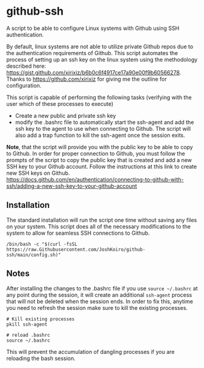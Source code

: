# github-ssh
A script to be able to configure Linux systems with Github using SSH authentication.

By default, linux systems are not able to utilize private Github repos due to the authentication requirements of Github. This script automates the process of setting up an ssh key on the linux system using the methodology described here: https://gist.github.com/xirixiz/b6b0c6f4917ce17a90e00f9b60566278. Thanks to https://github.com/xirixiz for giving me the outline for configuration.

This script is capable of performing the following tasks (verifying with the user which of these processes to execute)

- Create a new public and private ssh key
- modify the .bashrc file to automatically start the ssh-agent and add the ssh key to the agent to use when connecting to Github. The script will also add a trap function to kill the ssh-agent once the session exits.

**Note**, that the script will provide you with the public key to be able to copy to Github. In order for proper connection to Github, you must follow the prompts of the script to copy the public key that is created and add a new SSH key to your Github account. Follow the instructions at this link to create new SSH keys on Github. https://docs.github.com/en/authentication/connecting-to-github-with-ssh/adding-a-new-ssh-key-to-your-github-account

## Installation
The standard installation will run the script one time without saving any files on your system. This script does all of the necessary modifications to the system to allow for seamless SSH connections to Github.
```
/bin/bash -c "$(curl -fsSL https://raw.Githubusercontent.com/JoshKoiro/github-ssh/main/config.sh)"
```
## Notes

After installing the changes to the .bashrc file if you use `source ~/.bashrc` at any point during the session, it will create an additional `ssh-agent` process that will not be deleted when the session ends. In order to fix this, anytime you need to refresh the session make sure to kill the existing processes.
```
# Kill existing processes
pkill ssh-agent

# reload .bashrc
source ~/.bashrc
```

This will prevent the accumulation of dangling processes if you are reloading the bash session.
